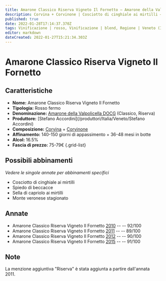 ```yaml
---
title: Amarone Classico Riserva Vigneto Il Fornetto – Amarone della Valpolicella Classico Riserva DOCG – Stefano Accordini – Veneto (IT) – 75-79€ – 4★-5★
description: Corvina + Corvinone | Cosciotto di cinghiale ai mirtilli – Spiedo di beccacce – Sella di capriolo ai mirtilli – Monte veronese stagionato
published: true
date: 2022-01-28T17:14:37.370Z
tags: Vinificazione | rosso, Vinificazione | blend, Regione | Veneto (IT), Vinificazione | fermo, Prezzi | 75-79€, Vitigni | Corvina, Vitigni | Corvinone, Valutazioni | 5 stelle, Alimento | cinghiale, Alimento | beccacce, Alimento | capriolo, Alimento | Formaggi - Monte veronese stagionato, Aromatizzazione | ai mirtilli, Cottura | allo spiedo
editor: markdown
dateCreated: 2022-01-27T15:21:34.303Z
---
```


# Amarone Classico Riserva Vigneto Il Fornetto

## Caratteristiche
- **Nome:** <span class="nome">Amarone Classico Riserva Vigneto Il Fornetto</span>
- **Tipologia:** Rosso fermo
- **Denominazione:** <span class="denominazione">[Amarone della Valpolicella DOCG](/denominazioni/Italia/Veneto/DOCG/Amarone-della-Valpolicella) (Classico, Riserva)</span>
- **Produttore:** <span class="cantina">[Stefano Accordini](/produttori/Italia/Veneto/Stefano Accordini)</span> 
- **Composizione:** [Corvina](/vitigni/Italia/corvina) + [Corvinone](/vitigni/Italia/corvinone)
- **Affinamento:** 140-150 giorni di appassimento + 36-48 mesi in botte
- **Alcol:** 16.5%
- **Fascia di prezzo:** 75-79€
{.grid-list}

## Possibili abbinamenti
*Vedere le singole annate per abbinamenti specifici*

- Cosciotto di cinghiale ai mirtilli
- Spiedo di beccacce 
- Sella di capriolo ai mirtilli
- Monte veronese stagionato
## Annate
- Amarone Classico Riserva Vigneto Il Fornetto [2010](vini/Italia/Veneto/Stefano-Accordini/Amarone-Classico-Riserva-Vigneto-Il-Fornetto/2010) -- <span class="star-5"></span> -- 92/100
- Amarone Classico Riserva Vigneto Il Fornetto [2011](vini/Italia/Veneto/Stefano-Accordini/Amarone-Classico-Riserva-Vigneto-Il-Fornetto/2011) -- <span class="star-4"></span> -- 89/100
- Amarone Classico Riserva Vigneto Il Fornetto [2012](vini/Italia/Veneto/Stefano-Accordini/Amarone-Classico-Riserva-Vigneto-Il-Fornetto/2012) -- <span class="star-4"></span> -- 90/100
- Amarone Classico Riserva Vigneto Il Fornetto [2015](vini/Italia/Veneto/Stefano-Accordini/Amarone-Classico-Riserva-Vigneto-Il-Fornetto/2015) -- <span class="star-5"></span> -- 91/100

## Note

La menzione aggiuntiva "Riserva" è stata aggiunta a partire dall'annata 2011.
